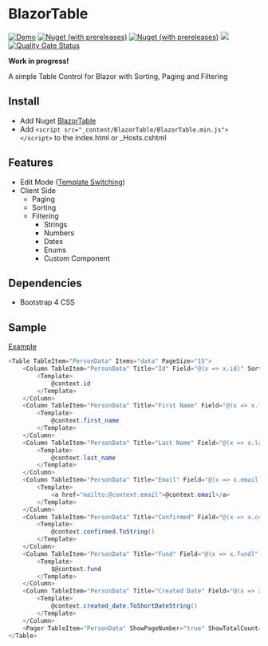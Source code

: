 # BlazorTable
[![Demo](https://img.shields.io/badge/Live-Demo-Blue?style=flat-square)](https://BlazorTable.netlify.com/)
[![Nuget (with prereleases)](https://img.shields.io/nuget/vpre/BlazorTable.svg?style=flat-square)](https://www.nuget.org/packages/BlazorTable)
[![Nuget (with prereleases)](https://img.shields.io/nuget/dt/BlazorTable.svg?style=flat-square)](https://www.nuget.org/packages/BlazorTable)
![](https://github.com/IvanJosipovic/BlazorTable/workflows/CI/CD/badge.svg)
[![Quality Gate Status](https://sonarcloud.io/api/project_badges/measure?project=IvanJosipovic_BlazorTable&metric=alert_status)](https://sonarcloud.io/dashboard?id=IvanJosipovic_BlazorTable)

**Work in progress!** 

A simple Table Control for Blazor with Sorting, Paging and Filtering

## Install

- Add Nuget [BlazorTable](https://www.nuget.org/packages/BlazorTable)
- Add ```<script src="_content/BlazorTable/BlazorTable.min.js"></script>``` to the index.html or _Hosts.cshtml

## Features
- Edit Mode ([Template Switching](/src/BlazorTable.Sample/Pages/EditMode.razor))
- Client Side
	- Paging
	- Sorting
    - Filtering
      	- Strings
        - Numbers
        - Dates
        - Enums
        - Custom Component
## Dependencies
- Bootstrap 4 CSS

## Sample
[Example](/src/BlazorTable.Sample/Pages/Index.razor)

```csharp
<Table TableItem="PersonData" Items="data" PageSize="15">
    <Column TableItem="PersonData" Title="Id" Field="@(x => x.id)" Sortable="true" Filterable="true" Width="10%">
        <Template>
            @context.id
        </Template>
    </Column>
    <Column TableItem="PersonData" Title="First Name" Field="@(x => x.first_name)" Sortable="true" Filterable="true" Width="20%">
        <Template>
            @context.first_name
        </Template>
    </Column>
    <Column TableItem="PersonData" Title="Last Name" Field="@(x => x.last_name)" Sortable="true" Filterable="true" Width="20%">
        <Template>
            @context.last_name
        </Template>
    </Column>
    <Column TableItem="PersonData" Title="Email" Field="@(x => x.email)" Sortable="true" Filterable="true" Width="20%">
        <Template>
            <a href="mailto:@context.email">@context.email</a>
        </Template>
    </Column>
    <Column TableItem="PersonData" Title="Confirmed" Field="@(x => x.confirmed)" Sortable="true" Filterable="true" Width="10%">
        <Template>
            @context.confirmed.ToString()
        </Template>
    </Column>
    <Column TableItem="PersonData" Title="Fund" Field="@(x => x.fund)" Sortable="true" Filterable="true" Width="10%">
        <Template>
            $@context.fund
        </Template>
    </Column>
    <Column TableItem="PersonData" Title="Created Date" Field="@(x => x.created_date)" Sortable="true" Width="10%">
        <Template>
            @context.created_date.ToShortDateString()
        </Template>
    </Column>
    <Pager TableItem="PersonData" ShowPageNumber="true" ShowTotalCount="true" />
</Table>
```

